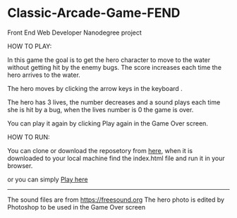 # Classic-Arcade-Game-FEND
Front End Web Developer Nanodegree project  

HOW TO PLAY:

In this game the goal is to get the hero character to move to the water without getting hit by the enemy bugs. The score increases each time the hero arrives to the water.  

The hero moves by clicking the arrow keys in the keyboard .

The hero has 3 lives, the number decreases and a sound plays each time she is hit by a bug, when the lives number is 0 the game is over. 

You can play it again by clicking Play again in the Game Over screen.


HOW TO RUN:

You can clone or download the reposetory from [here](https://github.com/dimakm/Classic-Arcade-Game-FEND), when it is downloaded to your local machine find the index.html file and run it in your browser.

or you can simply [Play here]( http://htmlpreview.github.io/?https://github.com/dimakm/Classic-Arcade-Game-FEND/blob/master/index.html )

 
-----------------------------------------------------------------------------
The sound files are from https://freesound.org 
The hero photo is edited by Photoshop to be used in the Game Over screen

